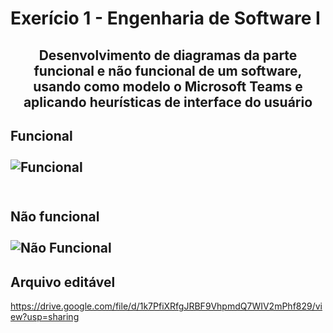 # Exerício 1 - Engenharia de Software I
## <p align=center>Desenvolvimento de diagramas da parte funcional e não funcional de um software, usando como modelo o Microsoft Teams e aplicando heurísticas de interface do usuário</p>

## Funcional <br><br> ![Funcional](https://user-images.githubusercontent.com/90328897/156756719-32f7c916-8782-4440-8ec6-4f08b403f3b0.jpg) <br> <br>
## Não funcional <br><br> ![Não Funcional](https://user-images.githubusercontent.com/90328897/156756743-3ebe450b-e7b3-4807-bdfd-276ce369debd.jpg)
## Arquivo editável
https://drive.google.com/file/d/1k7PfiXRfgJRBF9VhpmdQ7WIV2mPhf829/view?usp=sharing

